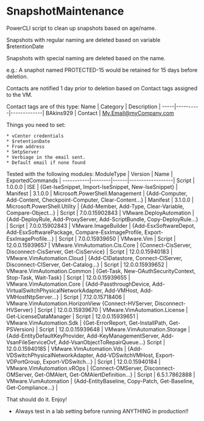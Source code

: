 # SnapshotMaintenance
PowerCLI script to clean up snapshots based on age/name.


Snapshots with regular naming are deleted based on variable $retentionDate

Snapshots with special naming are deleted based on the name.

e.g.: A snaphot named PROTECTED-15 would be retained for 15 days before deletion.

Contacts are notified 1 day prior to deletion based on Contact tags assigned to the VM.

Contact tags are of this type:
Name | Category | Description | 
-----|----------|-------------|
BAkins929 | Contact | My.Email@myCompany.com

Things you need to set:

    * vCenter credentials
    * $retentionDate
    * From address
    * SmtpServer
    * Verbiage in the email sent.
    * Default email if none found

Tested with the following modules:
ModuleType | Version | Name | ExportedCommands | 
-----------|--------|------|------------------|
Script | 1.0.0.0 | ISE | {Get-IseSnippet, Import-IseSnippet, New-IseSnippet} | 
Manifest | 3.1.0.0 | Microsoft.PowerShell.Management | {Add-Computer, Add-Content, Checkpoint-Computer, Clear-Content...} | 
Manifest | 3.1.0.0 | Microsoft.PowerShell.Utility | {Add-Member, Add-Type, Clear-Variable, Compare-Object...} | 
Script | 7.0.0.15902843 | VMware.DeployAutomation | {Add-DeployRule, Add-ProxyServer, Add-ScriptBundle, Copy-DeployRule...} | 
Script | 7.0.0.15902843 | VMware.ImageBuilder | {Add-EsxSoftwareDepot, Add-EsxSoftwarePackage, Compare-EsxImageProfile, Export-EsxImageProfile...} | 
Script | 7.0.0.15939650 | VMware.Vim | 
Script | 12.0.0.15939657 | VMware.VimAutomation.Cis.Core | {Connect-CisServer, Disconnect-CisServer, Get-CisService} | 
Script | 12.0.0.15940183 | VMware.VimAutomation.Cloud | {Add-CIDatastore, Connect-CIServer, Disconnect-CIServer, Get-Catalog...} | 
Script | 12.0.0.15939652 | VMware.VimAutomation.Common | {Get-Task, New-OAuthSecurityContext, Stop-Task, Wait-Task} | 
Script | 12.0.0.15939655 | VMware.VimAutomation.Core | {Add-PassthroughDevice, Add-VirtualSwitchPhysicalNetworkAdapter, Add-VMHost, Add-VMHostNtpServer...} | 
Script | 7.12.0.15718406 | VMware.VimAutomation.HorizonView {Connect-HVServer, Disconnect-HVServer} | 
Script | 12.0.0.15939670 | VMware.VimAutomation.License | Get-LicenseDataManager | 
Script | 12.0.0.15939651 | VMware.VimAutomation.Sdk | {Get-ErrorReport, Get-InstallPath, Get-PSVersion} | 
Script | 12.0.0.15939648 | VMware.VimAutomation.Storage | {Add-EntityDefaultKeyProvider, Add-KeyManagementServer, Add-VsanFileServiceOvf, Add-VsanObjectToRepairQueue...}
Script | 12.0.0.15940185 | VMware.VimAutomation.Vds | {Add-VDSwitchPhysicalNetworkAdapter, Add-VDSwitchVMHost, Export-VDPortGroup, Export-VDSwitch...} | 
Script | 12.0.0.15940184 | VMware.VimAutomation.vROps | {Connect-OMServer, Disconnect-OMServer, Get-OMAlert, Get-OMAlertDefinition...} | 
Script | 6.5.1.7862888 | VMware.VumAutomation | {Add-EntityBaseline, Copy-Patch, Get-Baseline, Get-Compliance...} | 



That should do it.
Enjoy!
* Always test in a lab setting before running ANYTHING in production!!
